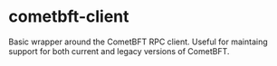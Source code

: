 # cometbft-client

Basic wrapper around the CometBFT RPC client. Useful for maintaing support for both current and
legacy versions of CometBFT.